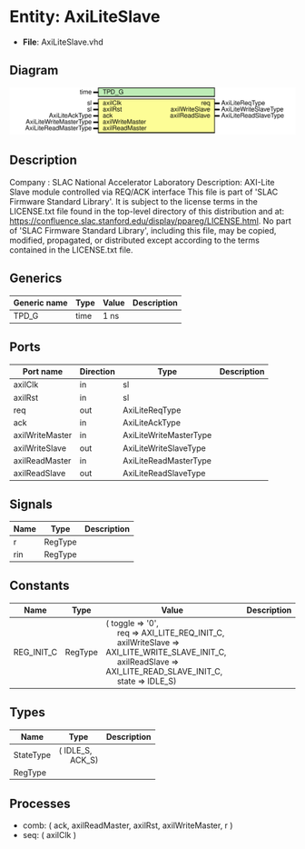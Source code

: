# Entity: AxiLiteSlave

- **File**: AxiLiteSlave.vhd
## Diagram

![Diagram](AxiLiteSlave.svg "Diagram")
## Description

Company    : SLAC National Accelerator Laboratory
Description: AXI-Lite Slave module controlled via REQ/ACK interface
This file is part of 'SLAC Firmware Standard Library'.
It is subject to the license terms in the LICENSE.txt file found in the
top-level directory of this distribution and at:
   https://confluence.slac.stanford.edu/display/ppareg/LICENSE.html.
No part of 'SLAC Firmware Standard Library', including this file,
may be copied, modified, propagated, or distributed except according to
the terms contained in the LICENSE.txt file.
## Generics

| Generic name | Type | Value | Description |
| ------------ | ---- | ----- | ----------- |
| TPD_G        | time | 1 ns  |             |
## Ports

| Port name       | Direction | Type                   | Description |
| --------------- | --------- | ---------------------- | ----------- |
| axilClk         | in        | sl                     |             |
| axilRst         | in        | sl                     |             |
| req             | out       | AxiLiteReqType         |             |
| ack             | in        | AxiLiteAckType         |             |
| axilWriteMaster | in        | AxiLiteWriteMasterType |             |
| axilWriteSlave  | out       | AxiLiteWriteSlaveType  |             |
| axilReadMaster  | in        | AxiLiteReadMasterType  |             |
| axilReadSlave   | out       | AxiLiteReadSlaveType   |             |
## Signals

| Name | Type    | Description |
| ---- | ------- | ----------- |
| r    | RegType |             |
| rin  | RegType |             |
## Constants

| Name       | Type    | Value                                                                                                                                                                                                                                                                                                                                                                 | Description |
| ---------- | ------- | --------------------------------------------------------------------------------------------------------------------------------------------------------------------------------------------------------------------------------------------------------------------------------------------------------------------------------------------------------------------- | ----------- |
| REG_INIT_C | RegType |  (       toggle         => '0',<br><span style="padding-left:20px">       req            => AXI_LITE_REQ_INIT_C,<br><span style="padding-left:20px">       axilWriteSlave => AXI_LITE_WRITE_SLAVE_INIT_C,<br><span style="padding-left:20px">       axilReadSlave  => AXI_LITE_READ_SLAVE_INIT_C,<br><span style="padding-left:20px">       state          => IDLE_S) |             |
## Types

| Name      | Type                                                  | Description |
| --------- | ----------------------------------------------------- | ----------- |
| StateType | ( IDLE_S,<br><span style="padding-left:20px"> ACK_S)  |             |
| RegType   |                                                       |             |
## Processes
- comb: ( ack, axilReadMaster, axilRst, axilWriteMaster, r )
- seq: ( axilClk )
